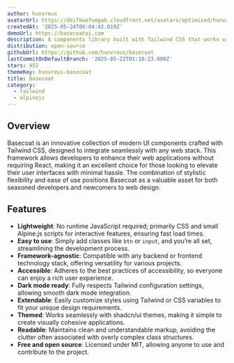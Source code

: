 ```yaml
---
author: hunvreus
avatarUrl: https://deifkwefumgah.cloudfront.net/avatars/optimized/hunvreus-basecoat-avatar-128.webp
createdAt: '2025-05-24T00:04:42.019Z'
demoUrl: https://basecoatui.com
description: A components library built with Tailwind CSS that works with any web stack.
distribution: open-source
githubUrl: https://github.com/hunvreus/basecoat
lastCommitOnDefaultBranch: '2025-05-22T01:18:23.000Z'
stars: 952
themeKey: hunvreus-basecoat
title: Basecoat
category:
  - tailwind
  - alpinejs
---
```

## Overview
Basecoat is an innovative collection of modern UI components crafted with Tailwind CSS, designed to integrate seamlessly with any web stack. This framework allows developers to enhance their web applications without requiring React, making it an excellent choice for those looking to elevate their user interfaces with minimal hassle. The combination of stylistic flexibility and ease of use positions Basecoat as a valuable asset for both seasoned developers and newcomers to web design.

## Features
- **Lightweight**: No runtime JavaScript required; primarily CSS and small Alpine.js scripts for interactive features, ensuring fast load times.
- **Easy to use**: Simply add classes like `btn` or `input`, and you’re all set, streamlining the development process.
- **Framework-agnostic**: Compatible with any backend or frontend technology stack, offering versatility for various projects.
- **Accessible**: Adheres to the best practices of accessibility, so everyone can enjoy a rich user experience.
- **Dark mode ready**: Fully respects Tailwind configuration settings, allowing smooth dark mode integration.
- **Extendable**: Easily customize styles using Tailwind or CSS variables to fit your unique design requirements.
- **Themed**: Works seamlessly with shadcn/ui themes, making it simple to create visually cohesive applications.
- **Readable**: Maintains clean and understandable markup, avoiding the clutter often associated with overly complex class structures.
- **Free and open source**: Licensed under MIT, allowing anyone to use and contribute to the project.